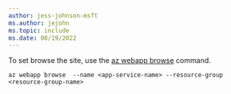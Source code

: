 ```yaml
---
author: jess-johnson-msft
ms.author: jejohn
ms.topic: include
ms.date: 08/19/2022
---
```


To set browse the site, use the [az webapp browse](/cli/azure/webapp#az-webapp-browse) command.

```azurecli
az webapp browse  --name <app-service-name> --resource-group <resource-group-name> 
```
